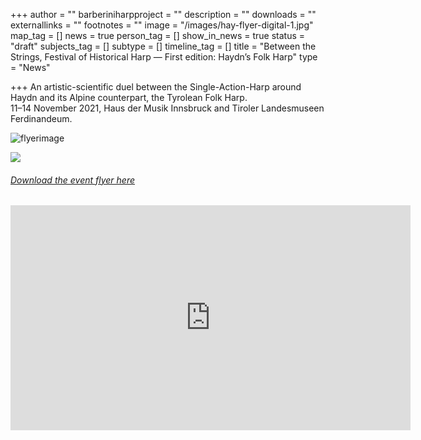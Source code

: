 +++
author = ""
barberiniharpproject = ""
description = ""
downloads = ""
externallinks = ""
footnotes = ""
image = "/images/hay-flyer-digital-1.jpg"
map_tag = []
news = true
person_tag = []
show_in_news = true
status = "draft"
subjects_tag = []
subtype = []
timeline_tag = []
title = "Between the Strings, Festival of Historical Harp — First edition: Haydn’s Folk Harp"
type = "News"

+++
An artistic-scientific duel between the Single-Action-Harp around Haydn and its Alpine counterpart, the Tyrolean Folk Harp.  
11–14 November 2021, Haus der Musik Innsbruck and Tiroler Landesmuseen Ferdinandeum.

![flyerimage](/images/hay-flyer-digital-1.jpg "flyerimg")

![](/images/hay-flyer-digital-2.jpg)

###### [Download the event flyer here](https://www.dropbox.com/s/hnm4g2rdfshp4p3/HAY-flyer-digital.pdf?dl=0)

<div class="embed-responsive embed-responsive-16by9">
<iframe src="https://player.vimeo.com/video/593710805?h=3bf783c509" width="640" height="360" frameborder="0" allow="autoplay; fullscreen; picture-in-picture" allowfullscreen></iframe>
</div>